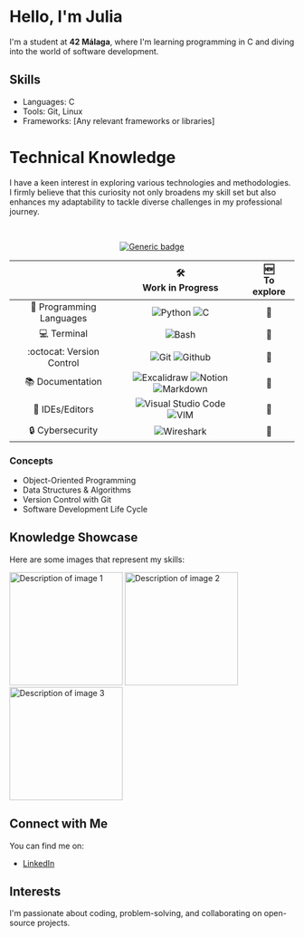 <h1>Hello, I'm Julia</h1>

<p>I'm a student at <strong>42 Málaga</strong>, where I'm learning programming in C and diving into the world of software development.</p>

<h2>Skills</h2>
<ul>
    <li>Languages: C </li>
    <li>Tools: Git, Linux</li>
    <li>Frameworks: [Any relevant frameworks or libraries]</li>
</ul>

# Technical Knowledge

I have a keen interest in exploring various technologies and methodologies. I firmly believe that this curiosity not only broadens my skill set but also enhances my adaptability to tackle diverse challenges in my professional journey.


<div align="center">
  
<br>
  
[![Generic badge](https://img.shields.io/badge/Learning_Process-ON-<COLOR>.svg)](https://shields.io/)

<!-- SKILL CHECKS -->
<table>
    <thead align="center">
        <tr>
            <th></th>
            <th>🛠️<br>Work in Progress</th>
            <th>🆕<br>To explore</th>
        </tr>
    </thead>
    <tbody align="center">
        <tr>
            <td align="center">🧠 Programming Languages</td>
            <td>
                 <img alt="Python" src="https://img.shields.io/badge/python-3670A0?style=for-the-badge&logo=python&logoColor=orange"/>
                 <img alt="C" src="https://img.shields.io/badge/c-%2300599C.svg?style=for-the-badge&logo=c&logoColor=white"/>
            </td>
            <td>
                 🔎
            </td>
        </tr>
       <tr>
            <td align="center">💻 Terminal</td>
            <td>
                 <img alt="Bash" src="https://img.shields.io/badge/Bash%20Shell-4EAA25?style=for-the-badge&logo=GNU%20Bash&logoColor=white">
            </td>
            <td>
                 🔎
            </td>
        </tr>
        <tr>
            <td align="center">:octocat: Version Control</td>
            <td>
              <img alt="Git" src="https://img.shields.io/badge/git-%23F05033.svg?style=for-the-badge&logo=git&logoColor=white">
              <img alt="Github" src="https://img.shields.io/badge/github-%23121011.svg?style=for-the-badge&logo=github&logoColor=white">
            </td>
            <td>
                 🔎
            </td>
        </tr>
        <tr>
            <td align="center">📚 Documentation</td>
            <td>
                 <img alt="Excalidraw" src="https://img.shields.io/badge/Excalidraw-6965DB.svg?style=for-the-badge&logo=Excalidraw&logoColor=white">
		 <img alt="Notion" src="https://img.shields.io/badge/Notion-CC5500?style=for-the-badge&logo=notion&logoColor=white">
                 <img alt="Markdown" src="https://img.shields.io/badge/markdown-%23000000.svg?style=for-the-badge&logo=markdown&logoColor=white">
            </td>
            <td>
                 🔎
            </td>
        </tr>
        <tr>
            <td align="center">📝 IDEs/Editors</td>
            <td>
                <img alt="Visual Studio Code" src="https://img.shields.io/badge/Visual%20Studio%20Code-0078d7.svg?style=for-the-badge&logo=visual-studio-code&logoColor=white"/>
                <img alt="VIM" src="https://img.shields.io/badge/VIM-%2311AB00.svg?style=for-the-badge&logo=vim&logoColor=white"/>
            </td>
            <td>
                 🔎
            </td>
        </tr>
	    <tr>
		    <td align="center">🔒 Cybersecurity</td>
		    <td>
			    <img alt="Wireshark" src="https://img.shields.io/badge/Wireshark-4CDEE0?style=for-the-badge&logo=Wireshark&logoColor=white"/>
		    </td>
		    <td>
			    🔎
		    </td>
	    </tr>
    </tbody>
</table>
</div>

<h3>Concepts</h3>
<ul>
    <li>Object-Oriented Programming</li>
    <li>Data Structures & Algorithms</li>
    <li>Version Control with Git</li>
    <li>Software Development Life Cycle</li>
</ul>

<h2>Knowledge Showcase</h2>
<p>Here are some images that represent my skills:</p>
<img src="https://link_to_your_image1.jpg" alt="Description of image 1" style="width:200px;"/>
<img src="https://link_to_your_image2.jpg" alt="Description of image 2" style="width:200px;"/>
<img src="https://link_to_your_image3.jpg" alt="Description of image 3" style="width:200px;"/>

<h2>Connect with Me</h2>
<p>You can find me on:</p>
<ul>
    <li><a href="https://linkedin.com/in/your_profile">LinkedIn</a></li>
</ul>

<h2>Interests</h2>
<p>I'm passionate about coding, problem-solving, and collaborating on open-source projects.</p>
